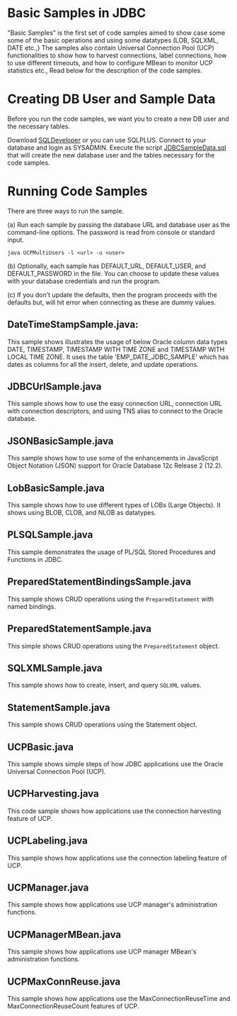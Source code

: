 
# Basic Samples in JDBC 

"Basic Samples" is the first set of code samples aimed to show case some 
some of the basic operations and using some datatypes (LOB, SQLXML, DATE etc.,)
The samples also contain Universal Connection Pool (UCP) functionalities to show
how to harvest connections, label connections, how to use different timeouts, and
how to configure MBean to monitor UCP statistics etc., Read below for the 
description of the code samples. 

# Creating DB User and Sample Data 
Before you run the code samples, we want you to create a new DB user and the necessary tables. 

Download [SQLDeveloper](http://www.oracle.com/technetwork/developer-tools/sql-developer/downloads/sqldev-downloads-42-3802334.html) or you can use SQLPLUS. Connect to your database and login as SYSADMIN. 
Execute the script [JDBCSampleData.sql](https://github.com/oracle/oracle-db-examples/blob/basicsamples/java/jdbc/BasicSamples/JDBCSampleData.sql) that will create the new database user and the 
tables necessary for the code samples. 

# Running Code Samples 
There are three ways to run the sample.

(a) Run each sample by passing the database URL and database user as the command-line 
options. The password is read from console or standard input.  

```java UCPMultiUsers -l <url> -u <user>```
  
(b) Optionally, each sample has DEFAULT_URL, DEFAULT_USER, and DEFAULT_PASSWORD 
in the file. You can choose to update these values with your database credentials
and run the program. 

(c) If you don't update the defaults, then the program proceeds with the defaults
but, will hit error when connecting as these are dummy values.

## DateTimeStampSample.java:
This sample shows illustrates the usage of below Oracle column data types 
DATE, TIMESTAMP, TIMESTAMP WITH TIME ZONE and TIMESTAMP WITH LOCAL TIME ZONE. 
It uses the table 'EMP_DATE_JDBC_SAMPLE' which has dates as columns for 
all the insert, delete, and update operations. 

## JDBCUrlSample.java 
This sample shows how to use the easy connection URL, connection URL with connection descriptors, 
and using TNS alias to connect to the Oracle database. 

## JSONBasicSample.java 
This sample shows how to use some of the enhancements in JavaScript Object Notation (JSON) support 
for Oracle Database 12c Release 2 (12.2).

## LobBasicSample.java 
This sample shows how to use different types of LOBs (Large Objects). 
It shows using BLOB, CLOB, and NLOB as datatypes. 

## PLSQLSample.java 
This sample demonstrates the usage of PL/SQL Stored Procedures and Functions in JDBC.

## PreparedStatementBindingsSample.java
This sample shows CRUD operations using the ```PreparedStatement``` with named bindings.

## PreparedStatementSample.java
This simple shows CRUD operations using the ```PreparedStatement``` object.

## SQLXMLSample.java 
This sample shows how to create, insert, and query ``SQLXML`` values. 

 ## StatementSample.java
 This sample shows CRUD operations using the Statement object.
 
 ## UCPBasic.java 
 This sample shows simple steps of how JDBC applications use the Oracle Universal Connection Pool (UCP).
 
  ## UCPHarvesting.java 
 This code sample shows how applications use the connection harvesting feature of UCP.
 
 ## UCPLabeling.java 
 This sample shows how applications use the connection labeling feature of UCP.

 ## UCPManager.java 
 This sample shows how applications use UCP manager's administration functions. 
 
 ## UCPManagerMBean.java 
 This sample shows how applications use UCP manager MBean's administration functions. 
 
 ## UCPMaxConnReuse.java
 This sample shows how applications use the MaxConnectionReuseTime and MaxConnectionReuseCount features of UCP. 

     



